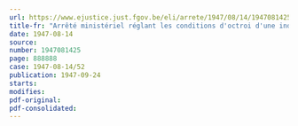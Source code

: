 ```yaml
---
url: https://www.ejustice.just.fgov.be/eli/arrete/1947/08/14/1947081425/justel
title-fr: "Arrêté ministériel réglant les conditions d'octroi d'une indemnité d'invalidité aux invalides précédemment à charge des instituts d'assurance contre l'invalidité, établis à Malmedy"
date: 1947-08-14
source:
number: 1947081425
page: 888888
case: 1947-08-14/52
publication: 1947-09-24
starts:
modifies:
pdf-original:
pdf-consolidated:
---
```


